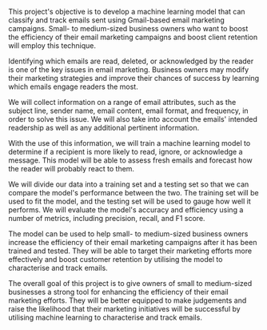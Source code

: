 This project's objective is to develop a machine learning model that can classify and track emails sent using Gmail-based email marketing campaigns. Small- to medium-sized business owners who want to boost the efficiency of their email marketing campaigns and boost client retention will employ this technique.

Identifying which emails are read, deleted, or acknowledged by the reader is one of the key issues in email marketing. Business owners may modify their marketing strategies and improve their chances of success by learning which emails engage readers the most.

We will collect information on a range of email attributes, such as the subject line, sender name, email content, email format, and frequency, in order to solve this issue. We will also take into account the emails' intended readership as well as any additional pertinent information.

With the use of this information, we will train a machine learning model to determine if a recipient is more likely to read, ignore, or acknowledge a message. This model will be able to assess fresh emails and forecast how the reader will probably react to them.

We will divide our data into a training set and a testing set so that we can compare the model's performance between the two. The training set will be used to fit the model, and the testing set will be used to gauge how well it performs. We will evaluate the model's accuracy and efficiency using a number of metrics, including precision, recall, and F1 score.

The model can be used to help small- to medium-sized business owners increase the efficiency of their email marketing campaigns after it has been trained and tested. They will be able to target their marketing efforts more effectively and boost customer retention by utilising the model to characterise and track emails.

The overall goal of this project is to give owners of small to medium-sized businesses a strong tool for enhancing the efficiency of their email marketing efforts. They will be better equipped to make judgements and raise the likelihood that their marketing initiatives will be successful by utilising machine learning to characterise and track emails.
